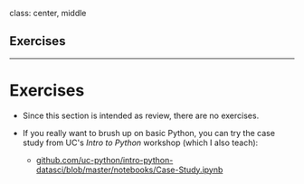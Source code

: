 class: center, middle

## Exercises

---

# Exercises

- Since this section is intended as review, there are no exercises.

- If you really want to brush up on basic Python, you can try the case study from UC's *Intro to Python* workshop (which I also teach):

  - [github.com/uc-python/intro-python-datasci/blob/master/notebooks/Case-Study.ipynb](https://github.com/uc-python/intro-python-datasci/blob/master/notebooks/Case-Study.ipynb)

